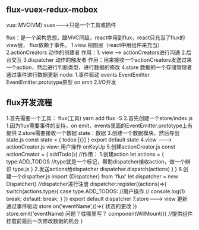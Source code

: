 ## flux-vuex-redux-mobox
vue:
  MVC(VM) vuex--->只是一个工具或插件

  flux：是一个架构思想，跟MVC同级，react中用到flux，react只充当了flux的view层，
  flux依赖于事件。
    1.view  视图层（react中用组件来充当）
    2.actionCreators  动作的创建者
      作用：1. view --> actionCreators进行沟通  2.后台交互
    3.dispatcher  动作的触发者
      作用：用来接收一个actionCreators发送过来一个action，然后进行判断类型，进行数据的修改
    4.store  数据的一个存储管理者  通过事件进行数据更新
      node:
        1.事件驱动 events.EventEmitter
          EventEmitter.prototype原型 on emit
        2.I/O并发

## flux开发流程
1.首先需要一个工具： flux(工具)
  yarn add flux -S
2.首先创建一个store/index.js
  1.因为flux需要事件的支持，on  emit，events里面的EventEmitter.prototype上有提供
  2.store需要接收一个数据  state：数据
3.创建一个数据模块，然后导出 state.js
  const state = {
    todos:[{}]
  }
  export default state
4.view ---> actionCreator.js
  view: 用户操作  onKeyUp
5.创建actionCreator.js
  const actionCreator = {
    addTodo(){
      //作用： 
      1.创建action
        let actions = {
          type:ADD_TODOS  //type就是一个标记，帮助dispatcher接收action，做一个辨识
          type.js
        }
      2.发送actions给dispatcher   dispatcher.dispatch(actions)
    }
  }
6.创建一个dispather.js
  import {Dispatcher} from 'flux'
  let dispatcher = new Dispatcher()
  //dispatcher进行注册
  dispatcher.register((actions)=>{
    switch(actions.type){
      case type.ADD_TODOS:
        //用户操作
        // console.log(1)
        break;
        default:
          break;
    }
  })
  export default dispatcher
7.store---> view 更新
  通过事件驱动
  store.on('eventName',()=>{
    状态的更改
  })
  store.emit('eventName)
  问题？往哪里写？
    componentWillMount(){
      //提供组件挂载前最后一次修改数据的机会
    }